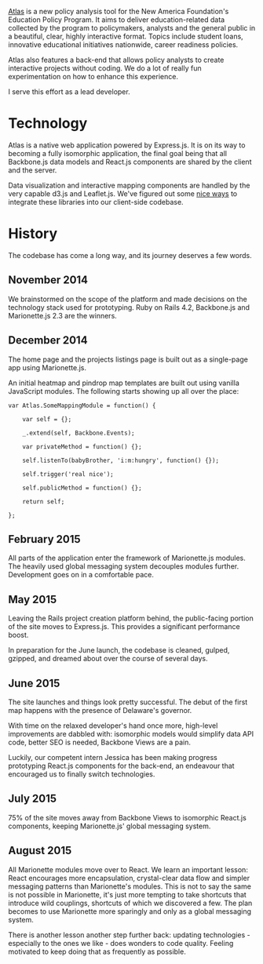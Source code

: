[Atlas](http://atlas.newamerica.org) is a new policy analysis tool for the New America Foundation's Education Policy Program. It aims to deliver education-related data collected by the program to policymakers, analysts and the general public in a beautiful, clear, highly interactive format. Topics include student loans, innovative educational initiatives nationwide, career readiness policies.

Atlas also features a back-end that allows policy analysts to create interactive projects without coding. We do a lot of really fun experimentation on how to enhance this experience.

I serve this effort as a lead developer.

# Technology

Atlas is a native web application powered by Express.js. It is on its way to becoming a fully isomorphic application, the final goal being that all Backbone.js data models and React.js components are shared by the client and the server.

Data visualization and interactive mapping components are handled by the very capable d3.js and Leaflet.js. We've figured out some [nice ways](/things/scaling-tricks-for-geo) to integrate these libraries into our client-side codebase.

# History

The codebase has come a long way, and its journey deserves a few words.

## November 2014

We brainstormed on the scope of the platform and made decisions on the technology stack used for prototyping. Ruby on Rails 4.2, Backbone.js and Marionette.js 2.3 are the winners.

## December 2014

The home page and the projects listings page is built out as a single-page app using Marionette.js.

An initial heatmap and pindrop map templates are built out using vanilla JavaScript modules. The following starts showing up all over the place:

	var Atlas.SomeMappingModule = function() {
		
		var self = {};

		_.extend(self, Backbone.Events);

		var privateMethod = function() {};

		self.listenTo(babyBrother, 'i:m:hungry', function() {});

		self.trigger('real nice');

		self.publicMethod = function() {};

		return self;

	};



## February 2015

All parts of the application enter the framework of Marionette.js modules. The heavily used global messaging system decouples modules further. Development goes on in a comfortable pace.

## May 2015

Leaving the Rails project creation platform behind, the public-facing portion of the site moves to Express.js. This provides a significant performance boost.

In preparation for the June launch, the codebase is cleaned, gulped, gzipped, and dreamed about over the course of several days.

## June 2015

The site launches and things look pretty successful. The debut of the first map happens with the presence of Delaware's governor.

With time on the relaxed developer's hand once more, high-level improvements are dabbled with: isomorphic models would simplify data API code, better SEO is needed, Backbone Views are a pain.

Luckily, our competent intern Jessica has been making progress prototyping React.js components for the back-end, an endeavour that encouraged us to finally switch technologies.

## July 2015

75% of the site moves away from Backbone Views to isomorphic React.js components, keeping Marionette.js' global messaging system.

## August 2015

All Marionette modules move over to React. We learn an important lesson: React encourages more encapsulation, crystal-clear data flow and simpler messaging patterns than Marionette's modules. This is not to say the same is not possible in Marionette, it's just more tempting to take shortcuts that introduce wild couplings, shortcuts of which we discovered a few. The plan becomes to use Marionette more sparingly and only as a global messaging system.

There is another lesson another step further back: updating technologies - especially to the ones we like - does wonders to code quality. Feeling motivated to keep doing that as frequently as possible.